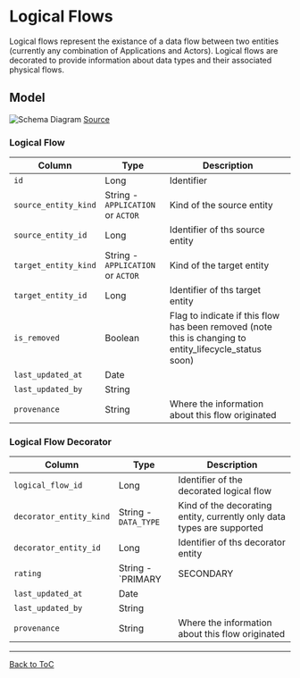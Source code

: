 # Logical Flows

Logical flows represent the existance of a data flow between two entities  (currently any combination of Applications and Actors).  Logical flows are decorated to provide information about data types and their associated physical flows. 


## Model

![Schema Diagram](images/logical_flows_schema.png)
[Source](https://app.quickdatabasediagrams.com/#/schema/v2wanPo1hUWpGz0Uk9j2Jg)

### Logical Flow

Column|Type|Description
|---|---|---|
|`id`|Long|Identifier|
|`source_entity_kind`|String - `APPLICATION` or `ACTOR`|Kind of the source entity|
|`source_entity_id`|Long|Identifier of ths source entity|
|`target_entity_kind`|String - `APPLICATION` or `ACTOR`|Kind of the target entity|
|`target_entity_id`|Long|Identifier of ths target entity|
|`is_removed`|Boolean|Flag to indicate if this flow has been removed (note this is changing to entity_lifecycle_status soon)|
|`last_updated_at`|Date||
|`last_updated_by`|String||
|`provenance`|String|Where the information about this flow originated|

### Logical Flow Decorator

|Column|Type|Description|
|---|---|---|
|`logical_flow_id`|Long|Identifier of the decorated logical flow|
|`decorator_entity_kind`|String - `DATA_TYPE`|Kind of the decorating entity, currently only data types are supported|
|`decorator_entity_id`|Long|Identifier of ths decorator entity|
|`rating`|String - `PRIMARY|SECONDARY|DISCOURAGED|NO_OPINION`|Authoritativeness of this flow|
|`last_updated_at`|Date||
|`last_updated_by`|String||
|`provenance`|String|Where the information about this flow originated|


---
[Back to ToC](../README.md)